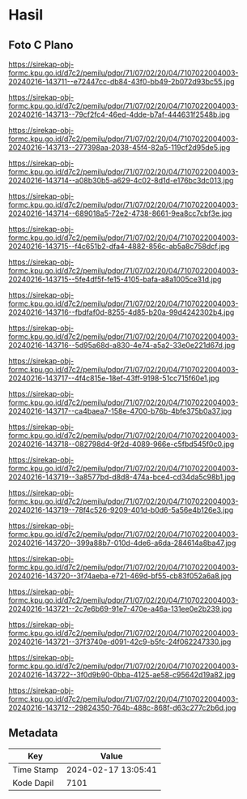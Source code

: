 # Hasil

## Foto C Plano

https://sirekap-obj-formc.kpu.go.id/d7c2/pemilu/pdpr/71/07/02/20/04/7107022004003-20240216-143711--e72447cc-db84-43f0-bb49-2b072d93bc55.jpg

https://sirekap-obj-formc.kpu.go.id/d7c2/pemilu/pdpr/71/07/02/20/04/7107022004003-20240216-143713--79cf2fc4-46ed-4dde-b7af-444631f2548b.jpg

https://sirekap-obj-formc.kpu.go.id/d7c2/pemilu/pdpr/71/07/02/20/04/7107022004003-20240216-143713--277398aa-2038-45f4-82a5-119cf2d95de5.jpg

https://sirekap-obj-formc.kpu.go.id/d7c2/pemilu/pdpr/71/07/02/20/04/7107022004003-20240216-143714--a08b30b5-a629-4c02-8d1d-e176bc3dc013.jpg

https://sirekap-obj-formc.kpu.go.id/d7c2/pemilu/pdpr/71/07/02/20/04/7107022004003-20240216-143714--689018a5-72e2-4738-8661-9ea8cc7cbf3e.jpg

https://sirekap-obj-formc.kpu.go.id/d7c2/pemilu/pdpr/71/07/02/20/04/7107022004003-20240216-143715--f4c651b2-dfa4-4882-856c-ab5a8c758dcf.jpg

https://sirekap-obj-formc.kpu.go.id/d7c2/pemilu/pdpr/71/07/02/20/04/7107022004003-20240216-143715--5fe4df5f-fe15-4105-bafa-a8a1005ce31d.jpg

https://sirekap-obj-formc.kpu.go.id/d7c2/pemilu/pdpr/71/07/02/20/04/7107022004003-20240216-143716--fbdfaf0d-8255-4d85-b20a-99d4242302b4.jpg

https://sirekap-obj-formc.kpu.go.id/d7c2/pemilu/pdpr/71/07/02/20/04/7107022004003-20240216-143716--5d95a68d-a830-4e74-a5a2-33e0e221d67d.jpg

https://sirekap-obj-formc.kpu.go.id/d7c2/pemilu/pdpr/71/07/02/20/04/7107022004003-20240216-143717--4f4c815e-18ef-43ff-9198-51cc715f60e1.jpg

https://sirekap-obj-formc.kpu.go.id/d7c2/pemilu/pdpr/71/07/02/20/04/7107022004003-20240216-143717--ca4baea7-158e-4700-b76b-4bfe375b0a37.jpg

https://sirekap-obj-formc.kpu.go.id/d7c2/pemilu/pdpr/71/07/02/20/04/7107022004003-20240216-143718--082798d4-9f2d-4089-966e-c5fbd545f0c0.jpg

https://sirekap-obj-formc.kpu.go.id/d7c2/pemilu/pdpr/71/07/02/20/04/7107022004003-20240216-143719--3a8577bd-d8d8-474a-bce4-cd34da5c98b1.jpg

https://sirekap-obj-formc.kpu.go.id/d7c2/pemilu/pdpr/71/07/02/20/04/7107022004003-20240216-143719--78f4c526-9209-401d-b0d6-5a56e4b126e3.jpg

https://sirekap-obj-formc.kpu.go.id/d7c2/pemilu/pdpr/71/07/02/20/04/7107022004003-20240216-143720--399a88b7-010d-4de6-a6da-284614a8ba47.jpg

https://sirekap-obj-formc.kpu.go.id/d7c2/pemilu/pdpr/71/07/02/20/04/7107022004003-20240216-143720--3f74aeba-e721-469d-bf55-cb83f052a6a8.jpg

https://sirekap-obj-formc.kpu.go.id/d7c2/pemilu/pdpr/71/07/02/20/04/7107022004003-20240216-143721--2c7e6b69-91e7-470e-a46a-131ee0e2b239.jpg

https://sirekap-obj-formc.kpu.go.id/d7c2/pemilu/pdpr/71/07/02/20/04/7107022004003-20240216-143721--37f3740e-d091-42c9-b5fc-24f062247330.jpg

https://sirekap-obj-formc.kpu.go.id/d7c2/pemilu/pdpr/71/07/02/20/04/7107022004003-20240216-143722--3f0d9b90-0bba-4125-ae58-c95642d19a82.jpg

https://sirekap-obj-formc.kpu.go.id/d7c2/pemilu/pdpr/71/07/02/20/04/7107022004003-20240216-143712--29824350-764b-488c-868f-d63c277c2b6d.jpg


## Metadata

| Key        | Value               |
| ---------- | ------------------- |
| Time Stamp | 2024-02-17 13:05:41 |
| Kode Dapil | 7101                |



